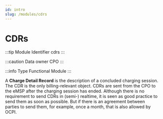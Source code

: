 ```yaml
---
id: intro
slug: /modules/cdrs
---
```

# CDRs

:::tip Module Identifier
cdrs
:::

:::caution Data owner
CPO
:::

:::info Type
Functional Module
:::

A **Charge Detail Record** is the description of a concluded charging session. The CDR is the only billing-relevant
object. CDRs are sent from the CPO to the eMSP after the charging session has ended. Although there is no requirement to
send CDRs in (semi-) realtime, it is seen as good practice to send them as soon as possible. But if there is an
agreement between parties to send them, for example, once a month, that is also allowed by OCPI.
